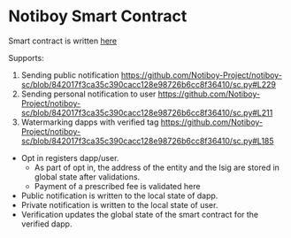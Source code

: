 # Notiboy Smart Contract

Smart contract is written [here](creator_sc.py)

Supports:

1. Sending public notification
   https://github.com/Notiboy-Project/notiboy-sc/blob/842017f3ca35c390cacc128e98726b6cc8f36410/sc.py#L229
2. Sending personal notification to user
   https://github.com/Notiboy-Project/notiboy-sc/blob/842017f3ca35c390cacc128e98726b6cc8f36410/sc.py#L211
3. Watermarking dapps with verified tag
   https://github.com/Notiboy-Project/notiboy-sc/blob/842017f3ca35c390cacc128e98726b6cc8f36410/sc.py#L185

- Opt in registers dapp/user.
    - As part of opt in, the address of the entity and the lsig are stored in global state after validations.
    - Payment of a prescribed fee is validated here
- Public notification is written to the local state of dapp.
- Private notification is written to the local state of user.
- Verification updates the global state of the smart contract for the verified dapp.
